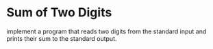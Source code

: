 # Sum of Two Digits

implement a program that reads two digits from the standard input and prints their sum to the standard output.
